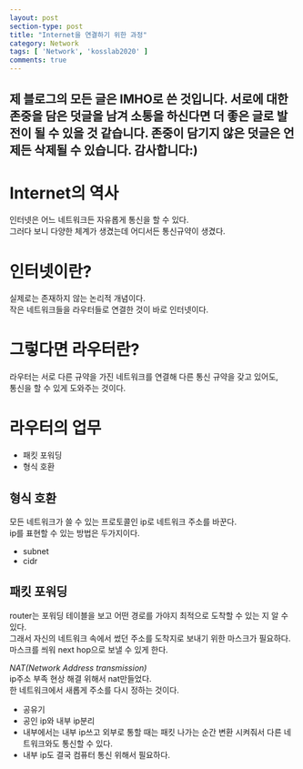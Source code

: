 ```yaml
---
layout: post
section-type: post
title: "Internet을 연결하기 위한 과정"
category: Network
tags: [ 'Network', 'kosslab2020' ]
comments: true
---
```

제 블로그의 모든 글은 IMHO로 쓴 것입니다.
서로에 대한 존중을 담은 덧글을 남겨 소통을 하신다면 더 좋은 글로 발전이 될 수 있을 것 같습니다.
존중이 담기지 않은 덧글은 언제든 삭제될 수 있습니다.
감사합니다:)
---  

# Internet의 역사
인터넷은 어느 네트워크든 자유롭게 통신을 할 수 있다.  
그러다 보니 다양한 체계가 생겼는데 어디서든 통신규약이 생겼다.  




# 인터넷이란?
실제로는 존재하지 않는 논리적 개념이다.  
작은 네트워크들을 라우터들로 연결한 것이 바로 인터넷이다.  




# 그렇다면 라우터란?
라우터는 서로 다른 규약을 가진 네트워크를 연결해 다른 통신 규약을 갖고 있어도,  
통신을 할 수 있게 도와주는 것이다.  




# 라우터의 업무
- 패킷 포워딩
- 형식 호환


## 형식 호환
모든 네트워크가 쓸 수 있는 프로토콜인 ip로 네트워크 주소를 바꾼다.  
ip를 표현할 수 있는 방법은 두가지이다.  
- subnet
- cidr


## 패킷 포워딩
router는 포워딩 테이블을 보고 어떤 경로를 가야지 최적으로 도착할 수 있는 지 알 수 있다.  
그래서 자신의 네트워크 속에서 썼던 주소를 도착지로 보내기 위한 마스크가 필요하다.  
마스크를 씌워 next hop으로 보낼 수 있게 한다.  




*NAT(Network Address transmission)*  
ip주소 부족 현상 해결 위해서 nat만들었다.    
한 네트워크에서 새롭게 주소를 다시 정하는 것이다.  
- 공유기
- 공인 ip와 내부 ip분리
- 내부에서는 내부 ip쓰고 외부로 통할 때는 패킷 나가는 순간 변환 시켜줘서 다른 네트워크와도 통신할 수 있다.
- 내부 ip도 결국 컴퓨터 통신 위해서 필요하다.
